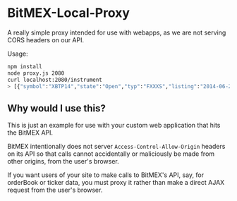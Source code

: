 BitMEX-Local-Proxy
==================

A really simple proxy intended for use with webapps, as we are not serving CORS headers on our API.

Usage:

```bash
npm install
node proxy.js 2080
curl localhost:2080/instrument
> [{"symbol":"XBTP14","state":"Open","typ":"FXXXS","listing":"2014-06-27T12:00:00.000Z"...
```

Why would I use this?
---------------------

This is just an example for use with your custom web application that hits the BitMEX API.

BitMEX intentionally does not server `Access-Control-Allow-Origin` headers on its API so that
calls cannot accidentally or maliciously be made from other origins, from the user's browser.

If you want users of your site to make calls to BitMEX's API, say, for orderBook or ticker data,
you must proxy it rather than make a direct AJAX request from the user's browser.
